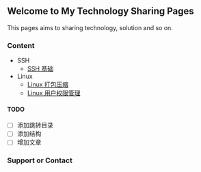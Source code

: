 ## Welcome to My Technology Sharing Pages

This pages aims to sharing technology, solution and so on.



### Content

- SSH
  - [SSH 基础](https://laocaibcc.github.io/SSH/SSH_basis)
- Linux
  - [Linux 打包压缩](https://laocaibcc.github.io/Linux/Linux_compression)
  - [Linux 用户权限管理](https://laocaibcc.github.io/Linux/Linux_user_administration)


#### TODO

- [ ] 添加跳转目录
- [ ] 添加结构
- [ ] 增加文章

### Support or Contact
